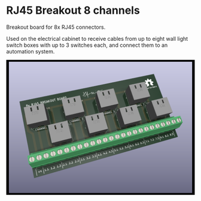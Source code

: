 # RJ45 Breakout 8 channels

Breakout board for 8x RJ45 connectors.

Used on the electrical cabinet to receive cables from up to eight wall light switch boxes with up to 3 switches each, and connect them to an automation system.

![alt text](https://github.com/thermseekr/RJ45-breakout-8ch/blob/main/V2/RJ45-breakout_8ch-V2.png "RJ45-breakout-8ch")
